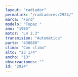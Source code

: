 ```yaml
---
layout: "radiador"
permalink: "/radiadores/2924/"
marca: "Ford"
modelo: "Topaz "
ano: "1985"
motor: "L4 2.3"
transmision: "Automática"
parte: "438880"
clima: "Con clima"
alto: "23 1/4"
ancho: "13"
observaciones: ""
id: "2924"
---
```


